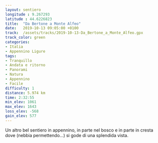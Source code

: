 ```yaml
---
layout: sentiero
longitude : 9.267293
latitude : 44.6226823
title:  "Da Bertone a Monte Alfeo"
date:   2019-10-13 09:05:00 +0100
track:  /assets/tracks/2019-10-13-Da_Bertone_a_Monte_Alfeo.gpx
track_color: green
categories:
- Italia
- Appennino Ligure
tags:
- Tranquillo
- Andata e ritorno
- Panorami
- Natura
- Appennino
- Facile
difficulty: 1
distance: 5.974 km
time: 2:32:55
min_elev: 1061
max_elev: 1643
loss_elev: -568
gain_elev: 577
---
```


Un altro bel sentiero in appennino, in parte nel bosco e in parte in cresta dove (nebbia permettendo...) si gode di una splendida vista.
